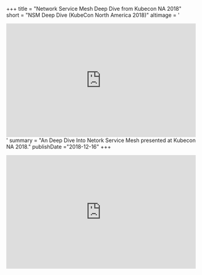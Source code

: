 +++
title = "Network Service Mesh Deep Dive from Kubecon NA 2018"
short = "NSM Deep Dive (KubeCon North America 2018)"
altimage = '<div style="position: relative; width: 100%; height: 0;padding-bottom: 60%;"><iframe src="https://www.youtube.com/embed/SGi9LS870rk" frameborder="0" allow="accelerometer; autoplay; encrypted-media; gyroscope; picture-in-picture" style="position: absolute; width: 100%; height: 100%; left: 0; top: 0;" allowfullscreen></iframe></div>'
summary = "An Deep Dive Into Netork Service Mesh presented at Kubecon NA 2018."
publishDate ="2018-12-16"
+++

<div style="position: relative; width: 100%; height: 0;padding-bottom: 60%;"><iframe src="https://www.youtube.com/embed/SGi9LS870rk" frameborder="0" allow="accelerometer; autoplay; encrypted-media; gyroscope; picture-in-picture" style="position: absolute; width: 100%; height: 100%; left: 0; top: 0;" allowfullscreen></iframe></div>
